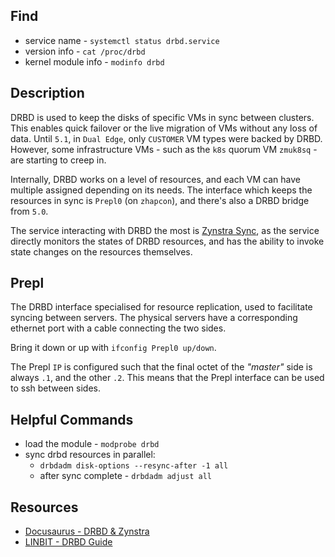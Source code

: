## Find

- service name - `systemctl status drbd.service`
- version info - `cat /proc/drbd`
- kernel module info - `modinfo drbd`

## Description

DRBD is used to keep the disks of specific VMs in sync between clusters. This enables quick failover or the live migration of VMs without any loss of data. Until `5.1`, in `Dual Edge`, only `CUSTOMER` VM types were backed by DRBD. However, some infrastructure VMs - such as the `k8s` quorum VM `zmuk8sq` - are starting to creep in.

Internally, DRBD works on a level of resources, and each VM can have multiple assigned depending on its needs. The interface which keeps the resources in sync is `Prepl0` (on `zhapcon`), and there's also a DRBD bridge from `5.0`.

The service interacting with DRBD the most is [Zynstra Sync](https://git.dev.zynstra.com/zynstra/startup-wiki/-/wikis/Superbad-Team-Wiki/Zynstra-Sync), as the service directly monitors the states of DRBD resources, and has the ability to invoke state changes on the resources themselves.

## Prepl

The DRBD interface specialised for resource replication, used to facilitate syncing between servers. The physical servers have a corresponding ethernet port with a cable connecting the two sides.

Bring it down or up with `ifconfig Prepl0 up/down`.

The Prepl `IP` is configured such that the final octet of the _"master"_ side is always `.1`, and the other `.2`. This means that the Prepl interface can be used to ssh between sides.

## Helpful Commands

- load the module - `modprobe drbd`
- sync drbd resources in parallel:
    - `drbdadm disk-options --resync-after -1 all`
    - after sync complete - `drbdadm adjust all`

## Resources

- [Docusaurus - DRBD & Zynstra](https://docs.dev.zynstra.com/docs/5.0/Startup/Infrastructure/DRBD)
- [LINBIT - DRBD Guide](https://linbit.com/drbd-user-guide/drbd-guide-9_0-en/)